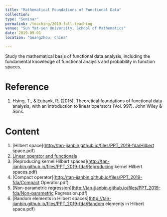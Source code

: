 ```yaml
---
title: "Mathematical Foundations of Functional Data"
collection: 
type: "Seminar"
permalink: /teaching/2019-fall-teaching
venue: "Sun Yat-sen University, School of Mathematics"
date: 2019-09-01
location: "Guangzhou, China"

---         
```


Study the mathematical basis of functional data analysis, including the fundamental knowledge of functional analysis and probability in function spaces.

Reference
======

1. Hsing, T., & Eubank, R. (2015). Theoretical foundations of functional data analysis, with an introduction to linear operators (Vol. 997). John Wiley & Sons.

Content 
======
1. [Hilbert space](http://tan-jianbin.github.io/files/PPT_2019-fda/Hilbert space.pdf)
2. [Linear operator and functionals](http://tan-jianbin.github.io/files/PPT_2019-fda/Operator.pdf)
3. [Reproducing kernel Hilbert spaces](http://tan-jianbin.github.io/files/PPT_2019-fda/Reproducing kernel Hilbert spaces.pdf)
4. [Compact operator](http://tan-jianbin.github.io/files/PPT_2019-fda/Compact Operator.pdf)
5. [Non-parametric regression](http://tan-jianbin.github.io/files/PPT_2019-fda/Non-parametric Regression.pdf)
6. [Random elements in Hilbert spaces](http://tan-jianbin.github.io/files/PPT_2019-fda/Random elements in Hilbert space.pdf)
